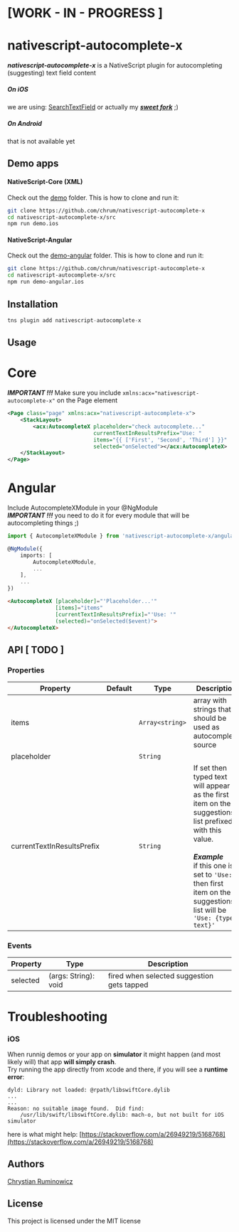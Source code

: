 # [WORK - IN - PROGRESS ]
# nativescript-autocomplete-x

***nativescript-autocomplete-x*** is a NativeScript plugin for autocompleting (suggesting) text field content

##### On ***iOS*** 
 we are using:
[SearchTextField](https://github.com/apasccon/SearchTextField)
or actually my ***[sweet fork](https://github.com/chrum/SearchTextField)*** ;)

##### On Android
that is not available yet

## Demo apps

#### NativeScript-Core (XML)
Check out the [demo](/demo) folder. This is how to clone and run it:

```bash
git clone https://github.com/chrum/nativescript-autocomplete-x
cd nativescript-autocomplete-x/src
npm run demo.ios
```

#### NativeScript-Angular
Check out the [demo-angular](/demo-angular) folder. This is how to clone and run it:

```bash
git clone https://github.com/chrum/nativescript-autocomplete-x
cd nativescript-autocomplete-x/src
npm run demo-angular.ios
```
## Installation
```javascript
tns plugin add nativescript-autocomplete-x
```

## Usage 

# Core
***IMPORTANT !!!*** Make sure you include `xmlns:acx="nativescript-autocomplete-x"` on the Page element
```xml
<Page class="page" xmlns:acx="nativescript-autocomplete-x">
    <StackLayout>
        <acx:AutocompleteX placeholder="check autocomplete..."
                           currentTextInResultsPrefix="Use: "
                           items="{{ ['First', 'Second', 'Third'] }}"
                           selected="onSelected"></acx:AutocompleteX>
    </StackLayout>
</Page>

```

# Angular
Include AutocompleteXModule in your @NgModule  
***IMPORTANT !!!*** you need to do it for every module that will be autocompleting things ;)
```typescript
import { AutocompleteXModule } from 'nativescript-autocomplete-x/angular';

@NgModule({
    imports: [
        AutocompleteXModule,
        ...
    ],
    ...
})
```

```html
<AutocompleteX [placeholder]="'Placeholder...'"
               [items]="items"
               [currentTextInResultsPrefix]="'Use: '"
               (selected)="onSelected($event)">
</AutocompleteX>
```

## API [ TODO ]
### Properties    
| Property | Default | Type | Description |
| --- | --- | --- | --- |
| items |  | `Array<string>` | array with strings that should be used as autocomplete source |
| placeholder |  | `String` |  |
| currentTextInResultsPrefix |  | `String` | If set then typed text will appear as the first item on the suggestions list prefixed with this value. <br><br>***Example*** <br>if this one is set to  `'Use:'`<br> then first item on the suggestions list will be `'Use: {typed text}'`  |

### Events    
| Property | Type | Description |
| --- | --- | --- |
| selected | (args: String): void | fired when selected suggestion gets tapped |


# Troubleshooting
### iOS
When runnig demos or your app on **simulator** it might happen (and most likely will) that app **will simply crash**.  
Try running the app directly from xcode and there, if you will see a **runtime error**:
```
dyld: Library not loaded: @rpath/libswiftCore.dylib
...
...
Reason: no suitable image found.  Did find:
	/usr/lib/swift/libswiftCore.dylib: mach-o, but not built for iOS simulator

```
here is what might help: [https://stackoverflow.com/a/26949219/5168768](https://stackoverflow.com/a/26949219/5168768)

## Authors

[Chrystian Ruminowicz](http://chrum.it)

## License

This project is licensed under the MIT license

